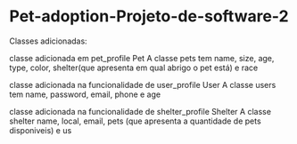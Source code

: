 # Pet-adoption-Projeto-de-software-2
Classes adicionadas:

classe adicionada em pet_profile
  Pet
  A classe pets tem name, size, age, type, color, shelter(que apresenta em qual abrigo o pet está) e race

classe adicionada na funcionalidade de user_profile
  User
  A classe users tem name, password, email, phone e age

classe adicionada na funcionalidade de shelter_profile
  Shelter
  A classe shelter name, local, email, pets (que apresenta a quantidade de pets disponiveis) e us
